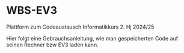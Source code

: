# WBS-EV3
Plattform zum Codeaustausch Informatikkurs 2. Hj 2024/25

Hier folgt eine Gebrauchsanleitung, wie man gespeicherten Code auf seinen Rechner bzw EV3 laden kann.
